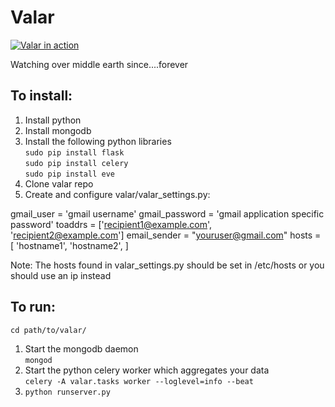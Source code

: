 Valar
=====

[![Valar in action](https://github.com/frodopwns/valar/wiki/valar-thumbnail.png)](https://github.com/frodopwns/valar/wiki/valar.png)

Watching over middle earth since....forever

## To install:

1. Install python
2. Install mongodb
3. Install the following python libraries  
    `sudo pip install flask`  
    `sudo pip install celery`  
    `sudo pip install eve`  
4. Clone valar repo
5. Create and configure valar/valar_settings.py:


  gmail_user  = 'gmail username'
  gmail_password = 'gmail application specific password'
  toaddrs = ['recipient1@example.com', 'recipient2@example.com']
  email_sender = "youruser@gmail.com"
  hosts = [
    'hostname1',
    'hostname2',
  ]

Note:  The hosts found in valar_settings.py should be set in /etc/hosts or you should use an ip instead

## To run:

`cd path/to/valar/`

1. Start the mongodb daemon  
`mongod`
2. Start the python celery worker which aggregates your data  
`celery -A valar.tasks worker --loglevel=info --beat`
3. `python runserver.py`

